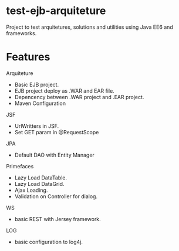 test-ejb-arquiteture
=====

Project to test arquitetures, solutions and utilities using Java EE6 and frameworks.

Features
=====

Arquiteture
  - Basic EJB project. 
  - EJB project deploy as .WAR and EAR file.
  - Depencency between .WAR project and .EAR project.
  - Maven Configuration

JSF
  - UrlWritters in JSF.
  - Set GET param in @RequestScope

JPA
  - Default DAO with Entity Manager

Primefaces 
  -  Lazy Load DataTable.
  -  Lazy Load DataGrid.
  -  Ajax Loading.
  -  Validation on Controller for dialog.

WS
  - basic REST with Jersey framework.

LOG
  - basic configuration to log4j.
